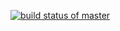 [![build status of master](https://travis-ci.org/hselim567/GitHubApi567.svg?branch=master)](https://travis-ci.org/hselim567/GitHubApi567)